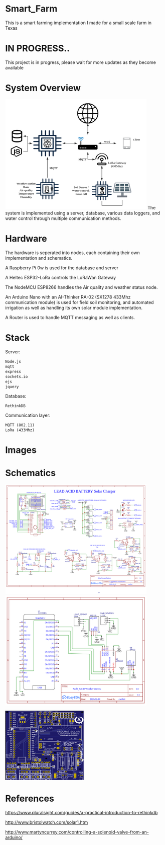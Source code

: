 # Smart_Farm
This is a smart farming implementation I made for a small scale farm in Texas

# IN PROGRESS..
  This project is in progress, please wait for more updates as they become available
# System Overview
<img src ="https://github.com/caleb221/Smart_Farm/blob/master/img/pcc_smartFarm.png" height="350" width="450">
The system is implemented using a server, database, various data loggers, and water control through multiple communication methods. 

# Hardware
  The hardware is seperated into nodes, each containing their own implementation and schematics.
  
  
  A Raspberry Pi 0w is used for the database and server<br>
  
  A Heltec ESP32-LoRa controls the LoRaWan Gateway<br>
  
  The NodeMCU ESP8266 handles the Air quality and weather status node.<br>
  
  An Arduino Nano with an AI-Thinker RA-02 (SX1278 433Mhz communication module) is used for field soil monitoring, and automated irrigation as well as handling its own solar module implementation.<br>
  
  A Router is used to handle MQTT messaging as well as clients.<br>
  
 # Stack
 
 
 Server:
 
    Node.js
    mqtt
    express
    sockets.io
    ejs
    jquery
    
 Database:
 
    RethinkDB
 
 Communication layer:
    
    MQTT (802.11)
    LoRa (433Mhz)

# Images
# 
# Schematics

<img src ="https://github.com/caleb221/Smart_Farm/blob/master/img/Schematic_arduinoSolarController1_Sheet_1_20200305051545.png" height="350" width="450">


<img src ="https://github.com/caleb221/Smart_Farm/blob/master/img/Schematic_NodeAirSensor_Sheet_1_20200219034421.png" height="350" width="450">

<img src = "https://github.com/caleb221/Smart_Farm/blob/master/img/PCB_design.png" 
  height = "220" width = "250">


# References

https://www.pluralsight.com/guides/a-practical-introduction-to-rethinkdb


http://www.bristolwatch.com/solar1.htm


http://www.martyncurrey.com/controlling-a-solenoid-valve-from-an-arduino/

